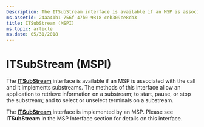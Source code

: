 ```yaml
---
Description: The ITSubStream interface is available if an MSP is associated with the call and it implements substreams.
ms.assetid: 24aa41b1-756f-47b0-9818-ceb309ce8cb3
title: ITSubStream (MSPI)
ms.topic: article
ms.date: 05/31/2018
---
```


# ITSubStream (MSPI)

The [**ITSubStream**](https://msdn.microsoft.com/en-us/library/ms732440(v=VS.85).aspx) interface is available if an MSP is associated with the call and it implements substreams. The methods of this interface allow an application to retrieve information on a substream; to start, pause, or stop the substream; and to select or unselect terminals on a substream.

The [**ITSubStream**](https://msdn.microsoft.com/en-us/library/ms732440(v=VS.85).aspx) interface is implemented by an MSP. Please see **ITSubStream** in the MSP Interface section for details on this interface.

 

 



